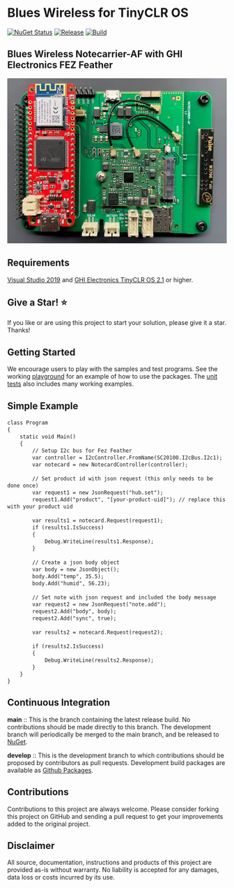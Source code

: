 # Blues Wireless for TinyCLR OS

[![NuGet Status](http://img.shields.io/nuget/v/Bytewizer.TinyCLR.Drivers.Blues.Notecard.svg?style=flat&logo=nuget)](https://www.nuget.org/packages?q=bytewizer.tinyclr)
[![Release](https://github.com/bytewizer/blueswireless/actions/workflows/release.yml/badge.svg)](https://github.com/bytewizer/blueswireless/actions/workflows/release.yml)
[![Build](https://github.com/bytewizer/blueswireless/actions/workflows/actions.yml/badge.svg)](https://github.com/bytewizer/blueswireless/actions/workflows/actions.yml)


## Blues Wireless Notecarrier-AF with GHI Electronics FEZ Feather
![Notecard](/images/notecard.jpg)

## Requirements

<a href="https://visualstudio.microsoft.com/downloads/">Visual Studio 2019</a> and <a href="https://www.ghielectronics.com/">GHI Electronics TinyCLR OS 2.1</a> or higher.  

## Give a Star! :star:

If you like or are using this project to start your solution, please give it a star. Thanks!

## Getting Started

We encourage users to play with the samples and test programs. See the working [playground](https://github.com/bytewizer/blueswireless/tree/master/playground) for an example of how to use the packages. The [unit tests](https://github.com/bytewizer/blueswireless/tree/master/tests) also includes many working examples.

## Simple Example
```CSharp
class Program
{
    static void Main()
    {
        // Setup I2c bus for Fez Feather
        var controller = I2cController.FromName(SC20100.I2cBus.I2c1);
        var notecard = new NotecardController(controller);

        // Set product id with json request (this only needs to be done once)
        var request1 = new JsonRequest("hub.set");
        request1.Add("product", "[your-product-uid]"); // replace this with your product uid

        var results1 = notecard.Request(request1);
        if (results1.IsSuccess)
        {
            Debug.WriteLine(results1.Response);
        }

        // Create a json body object
        var body = new JsonObject();
        body.Add("temp", 35.5);
        body.Add("humid", 56.23);

        // Set note with json request and included the body message
        var request2 = new JsonRequest("note.add");
        request2.Add("body", body);
        request2.Add("sync", true);

        var results2 = notecard.Request(request2);

        if (results2.IsSuccess)
        {
            Debug.WriteLine(results2.Response);
        }
    }
}
```
## Continuous Integration

**main** :: This is the branch containing the latest release build. No contributions should be made directly to this branch. The development branch will periodically be merged to the main branch, and be released to [NuGet](https://www.nuget.org/packages?q=bytewizer.tinyclr).

**develop** :: This is the development branch to which contributions should be proposed by contributors as pull requests. Development build packages are available as [Github Packages](https://github.com/bytewizer?tab=packages).

## Contributions

Contributions to this project are always welcome. Please consider forking this project on GitHub and sending a pull request to get your improvements added to the original project.

## Disclaimer

All source, documentation, instructions and products of this project are provided as-is without warranty. No liability is accepted for any damages, data loss or costs incurred by its use.